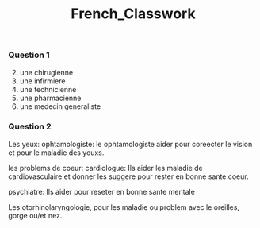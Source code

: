 ﻿---
title: "French_Classwork"
tags:
- Notes
- French
enableToc: false # do not show a table of contents on this page
---
### Question 1
2. une chirugienne
3. une infirmiere
4. une technicienne 
5. une pharmacienne
6. une medecin generaliste
 
 ### Question 2
 Les yeux: ophtamologiste: le ophtamologiste aider pour coreecter le vision et pour le maladie des yeuxs. 

les problems de coeur: cardiologue: Ils aider les maladie de cardiovasculaire et donner les suggere pour rester en bonne sante coeur.

psychiatre: Ils aider pour reseter en bonne sante mentale

Les otorhinolaryngologie, pour les maladie ou problem avec le oreilles, gorge ou/et nez.
 
